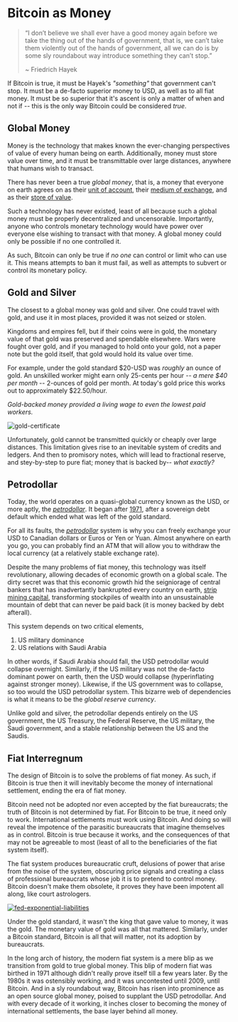 # Bitcoin as Money

<!--
Lord Jesus Christ
Son of God
Have mercy on me, a sinner
-->

> “I don’t believe we shall ever have a good money again before we take the thing out of the hands of government, that is, we can’t take them violently out of the hands of government, all we can do is by some sly roundabout way introduce something they can’t stop.”
> 
> ~ Friedrich Hayek 

If Bitcoin is true,
 it must be Hayek's *"something"* 
 that government can't stop.
It must be a de-facto superior
 money to USD, as well as to all fiat money.
It must be so superior that it's ascent is
 only a matter of when and not if -- this is
 the only way Bitcoin could be considered *true*.



## Global Money

Money is the technology that makes known the
 ever-changing perspectives of value of every
 human being on earth.
Additionally, money must store value over time,
 and it must be transmittable over large distances,
 anywhere that humans wish to transact.

There has never been a true *global money*,
 that is, a money that everyone on earth
 agrees on as their 
 [unit of account](unit-of-account.md),
 their
 [medium of exchange](medium-of-exchange.md),
 and as their 
 [store of value](store-of-value.md).

Such a technology has never existed,
 least of all because such a global money
 must be properly 
 decentralized and uncensorable. 
Importantly, anyone who controls monetary technology
 would have power over everyone else wishing to
 transact with that money.
A global money could only be possible if 
 no one controlled it.

As such, Bitcoin can only be true if
 *no one* can control
 or limit who can use it.
This means attempts to ban it must fail,
 as well as attempts to subvert or control
 its monetary policy.



## Gold and Silver

The closest to a global money was gold and silver.
 One could travel with gold, and use it
 in most places, provided it was not seized
 or stolen.

Kingdoms and empires fell,
 but if their coins were in
 gold, the monetary value of that gold was
 preserved and spendable elsewhere.
Wars were fought over gold,
 and if you managed to hold onto your
 gold, not a paper note but the gold itself,
 that gold would hold its value over time.

For example,
 under the gold standard $20-USD was *roughly* an ounce of gold.
An unskilled worker might earn only 25-cents per hour --
 *a mere $40 per month* --
 2-ounces of gold per month.
At today's gold price this works
 out to approximately $22.50/hour.

*Gold-backed money provided a living wage
 to even the lowest paid workers.*

![gold-certificate](/images/1906-gold-certificate.jpg)


Unfortunately, gold cannot be transmitted
 quickly or cheaply over large distances.
This limitation gives rise to an inevitable
 system of credits and ledgers.
And then to promisory notes,
 which will lead to fractional reserve,
 and stey-by-step to pure fiat;
 money that is backed by-- *what exactly?*




## Petrodollar

Today, the world operates on a quasi-global
 currency known as the USD, or more aptly,
 the 
 [*petrodollar*](https://bitcoinmagazine.com/culture/the-hidden-costs-of-the-petrodollar).
It began after 
 [1971](https://wtfhappenedin1971.com/),
 after a sovereign debt default which
 ended what was left of the gold standard.
 
For all its faults,
 the 
 [*petrodollar*](https://bitcoinmagazine.com/culture/the-hidden-costs-of-the-petrodollar)
 system is why you can freely exchange
 your USD to Canadian dollars or Euros or Yen
 or Yuan.
Almost anywhere on earth you go,
 you can probably find an ATM that will 
 allow you to withdraw the local currency
 (at a relatively stable exchange rate).

Despite the many problems of fiat money,
 this technology was itself revolutionary,
 allowing decades of economic growth
 on a global scale.
The dirty secret was that this economic growth
 hid the seigniorage of central bankers
 that has inadvertantly bankrupted
 every country on earth,
 [strip mining capital](https://allenfarrington.medium.com/the-capital-strip-mine-ec627e9fe40a),
 transforming stockpiles of wealth into an unsustainable
 mountain of debt that can never be paid back
 (it is money backed by debt afterall).

This system depends on two critical elements,

1. US military dominance
2. US relations with Saudi Arabia

In other words, if Saudi Arabia should fall,
 the USD petrodollar would collapse overnight.
Similarly, if the US military was not the de-facto
 dominant power on earth, then the USD would collapse
 (hyperinflating against stronger money).
Likewise, if the US government was to collapse, 
 so too would the USD petrodollar system.
This bizarre web of dependencies
 is what it means to be
 the *global reserve currency*.

Unlike gold and silver, the petrodollar
 depends entirely on the US government, the US Treasury,
 the Federal Reserve, the US military, the Saudi government,
 and a stable relationship between the US and the Saudis.




## Fiat Interregnum 

The design of Bitcoin is to solve the problems
 of fiat money.
As such, if Bitcoin is true then
it will inevitably become the money of international
 settlement, ending the era of fiat money.

Bitcoin need not be adopted nor even accepted by the
 fiat bureaucrats;
 the truth of Bitcoin is not determined by fiat.
For Bitcoin to be true, it need only to work.
International settlements must work using 
 Bitcoin. And doing so will reveal the
 impotence of the parasitic bureaucrats
 that imagine themselves as in control.
Bitcoin is true because it works,
 and the consequences of that may not be
 agreeable to most 
 (least of all to the beneficiaries of the fiat system itself).

The fiat system produces bureaucratic
 cruft, delusions of power that arise
 from the noise of the system, obscuring
 price signals and creating a class of 
 professional bureaucrats
 whose job it is to pretend
 to control money.
Bitcoin doesn't make them obsolete,
 it proves they have been impotent all along,
 like court astrologers.

[![fed-exponential-liabilities](/images/fed-exponential-liabilities.jpg)](https://www.myrmikan.com/port/)

Under the gold standard, it wasn't the king
 that gave value to money, 
 it was the gold.
 The monetary value of gold was 
 all that mattered.
Similarly, under a Bitcoin standard,
 Bitcoin is all that will matter,
 not its adoption by bureaucrats.

In the long arch of history, the modern fiat system
 is a mere blip as we transition from gold
 to true global money.
This blip of modern fiat was birthed in 1971 
 although didn't really
 prove itself till a few years later.
By the 1980s it was ostensibly working, 
 and it was uncontested until 2009, 
 until Bitcoin. 
And in a sly roundabout
 way, Bitcoin has risen into prominence as
 an open source global money, poised to supplant
 the USD petrodollar.
And with every
 decade of it working, it inches
 closer to becoming the money of
 international settlements,
 the base layer behind all money.




